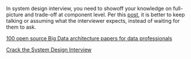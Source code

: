 In system design interview, you need to showoff your knowledge on full-picture and trade-off at component level. Per this [post](https://www.1point3acres.com/bbs/thread-171320-1-1.html), it is better to keep talking or assuming what the interviewer expects, instead of waiting for them to ask.


[100 open source Big Data architecture papers for data professionals](https://www.linkedin.com/pulse/100-open-source-big-data-architecture-papers-anil-madan)



[Crack the System Design Interview](https://tianpan.co/notes/2016-02-13-crack-the-system-design-interview)


